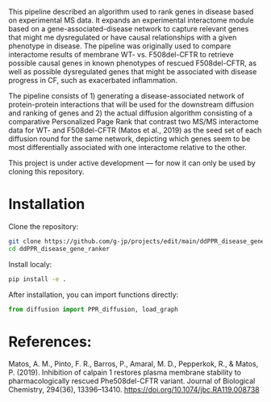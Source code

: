 This pipeline described an algorithm used to rank genes in disease based on experimental MS data. It expands an experimental interactome module based on a gene-associated-disease network to capture relevant genes that might me dysregulated or have causal relationships with a given phenotype in disease. The pipeline was originally used to compare interactome results of membrane WT- vs. F508del-CFTR to retrieve possible causal genes in known phenotypes of rescued F508del-CFTR, as well as possible dysregulated genes that might be associated with disease progress in CF, such as exacerbated inflammation. 

The pipeline consists of 1) generating a disease-associated network of protein-protein interactions that will be used for the downstream diffusion and ranking of genes and 2) the actual diffusion algorithm consisting of a comparative Personalized Page Rank that contrast two MS/MS interactome data for WT- and F508del-CFTR (Matos et al., 2019) as the seed set of each diffusion round for the same network, depicting which genes seem to be most differentially associated with one interactome relative to the other.

This project is under active development — for now it can only be used by cloning this repository.


# Installation

Clone the repository:

```bash
git clone https://github.com/g-jp/projects/edit/main/ddPPR_disease_gene_ranker
cd ddPPR_disease_gene_ranker
```
Install localy:

```bash
pip install -e .
```

After installation, you can import functions directly:

```python
from diffusion import PPR_diffusion, load_graph
```
# References:

Matos, A. M., Pinto, F. R., Barros, P., Amaral, M. D., Pepperkok, R., & Matos, P. (2019). Inhibition of calpain 1 restores plasma membrane stability to pharmacologically rescued Phe508del-CFTR variant. Journal of Biological Chemistry, 294(36), 13396–13410. https://doi.org/10.1074/jbc.RA119.008738
